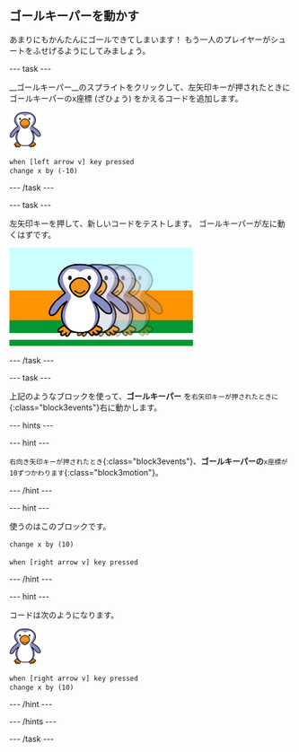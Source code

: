 ## ゴールキーパーを動かす

あまりにもかんたんにゴールできてしまいます！ もう一人のプレイヤーがシュートをふせげるようにしてみましょう。

--- task ---

__ゴールキーパー__のスプライトをクリックして、左矢印キーが押されたときにゴールキーパーのx座標 (ざひょう) をかえるコードを追加します。

![ゴールキーパーのスプライト](images/goalie-sprite.png)

```blocks3
when [left arrow v] key pressed
change x by (-10)
```

--- /task ---

--- task ---

左矢印キーを押して、新しいコードをテストします。 ゴールキーパーが左に動くはずです。

![スクリーンショット](images/goalie-move-left-test.png)

--- /task ---

--- task ---

上記のようなブロックを使って、__ゴールキーパー__ を`右矢印キーが押されたときに`{:class="block3events"}右に動かします。

--- hints ---


--- hint ---

`右向き矢印キーが押されたとき`{:class="block3events"}、__ゴールキーパーの__`x座標が10ずつかわります`{:class="block3motion"}。

--- /hint ---

--- hint ---

使うのはこのブロックです。

```blocks3
change x by (10)

when [right arrow v] key pressed
```

--- /hint ---

--- hint ---

コードは次のようになります。

![ゴールキーパーのスプライト](images/goalie-sprite.png)

```blocks3
when [right arrow v] key pressed
change x by (10)
```

--- /hint ---

--- /hints ---

--- /task ---
